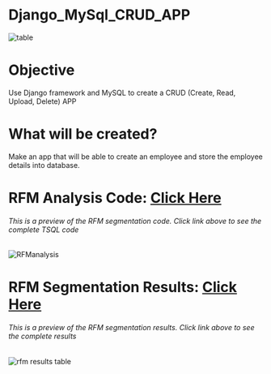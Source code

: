 # Django_MySql_CRUD_APP

<p align = "center">
  
  ![table](https://github.com/GabrielMacJr/Django_MySql_CRUD_APP/assets/110753469/fc2c6c14-baf9-407b-9e74-80cca24a2164)

</p>

# Objective
Use Django framework and MySQL to create a CRUD (Create, Read, Upload, Delete) APP

# What will be created?
Make an app that will be able to create an employee and store the employee details into database.




# RFM Analysis Code: [Click Here](https://github.com/GabrielMacJr/RFM_Analysis/blob/master/RFMSQLQuery.sql)
<h6>This is a preview of the RFM segmentation code. Click link above to see the complete TSQL code</h6>

![RFManalysis](https://user-images.githubusercontent.com/110753469/199351827-affb5f57-d1cb-423f-b38a-cd134bf5f10e.PNG)

# RFM Segmentation Results: [Click Here](https://github.com/GabrielMacJr/RFM_Analysis/blob/master/RFM%20Analysis%20Segmentation%20Results.txt)
 <h6>This is a preview of the RFM segmentation results. Click link above to see the complete results </h6>

![rfm results table](https://user-images.githubusercontent.com/110753469/208203093-f0ae508d-9abb-41be-b2cc-e8f9c97cd3d9.PNG)
